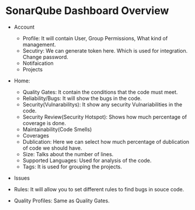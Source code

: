 #   SonarQube Dashboard Overview

-   Account 
    -   Profile:    It will contain User, Group Permissions, What kind of management.
    -   Secutiry:   We can generate token here. Which is used for integration. Change password.
    -   Notifaication
    -   Projects
-   Home:
    -   Quality Gates:   It contain the conditions that the code must meet.
    -   Reliability/Bugs:   It will show the bugs in the code.
    -   Security(Vulnarabilitys):    It show any security Vulnariabilities in the code.
    -   Security Review(Security Hotspot):    Shows how much percentage of coverage is done.
    -   Maintainability(Code Smells)
    -   Coverages
    -   Dublication:    Here we can select how much percentage of dublication of code we should have.
    -   Size:   Talks about the number of lines.
    -   Supported Languages:    Used for analysis of the code.
    -   Tags:   It is used for grouping the projects.
     
-   Issues
-   Rules:  It will allow you to set different rules to find bugs in souce code.
-   Quality Profiles:   Same as Quality Gates.